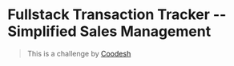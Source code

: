 # Fullstack Transaction Tracker -- Simplified Sales Management

> This is a challenge by [Coodesh](https://coodesh.com/)
